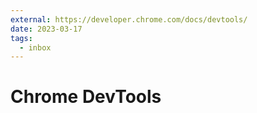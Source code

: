 ```yaml
---
external: https://developer.chrome.com/docs/devtools/
date: 2023-03-17
tags:
  - inbox
---
```


# Chrome DevTools
